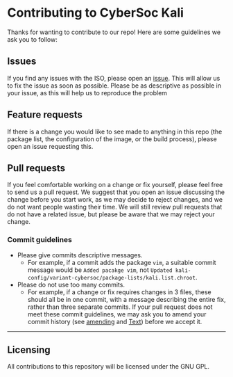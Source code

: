 # Contributing to CyberSoc Kali

Thanks for wanting to contribute to our repo! Here are some guidelines we ask you to follow:

## Issues

If you find any issues with the ISO, please open an [issue](https://github.com/CyberSocYork/CyberSocKali/issues/new/choose). This will allow us to fix the issue as soon as possible. Please be as descriptive as possible in your issue, as this will help us to reproduce the problem

## Feature requests

If there is a change you would like to see made to anything in this repo (the package list, the configuration of the image, or the build process), please open an issue requesting this.

## Pull requests

If you feel comfortable working on a change or fix yourself, please feel free to send us a pull request. We suggest that you open an issue discussing the change before you start work, as we may decide to reject changes, and we do not want people wasting their time. We will still review pull requests that do not have a related issue, but please be aware that we may reject your change.

### Commit guidelines

- Please give commits descriptive messages.
  - For example, if a commit adds the package `vim`, a suitable commit message would be `Added pacakge vim`, not `Updated kali-config/variant-cybersoc/package-lists/kali.list.chroot`.
- Please do not use too many commits.
  - For example, if a change or fix requires changes in 3 files, these should all be in one commit, with a message describing the entire fix, rather than three separate commits.
If your pull request does not meet these commit guidelines, we may ask you to amend your commit history (see [amending](https://docs.github.com/en/github/committing-changes-to-your-project/changing-a-commit-message) and [Text](https://docs.github.com/en/github/using-git/about-git-rebase)) before we accept it.

---

## Licensing

All contributions to this repository will be licensed under the GNU GPL.
